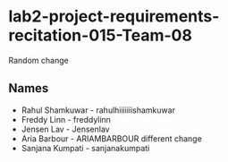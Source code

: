 # lab2-project-requirements-recitation-015-Team-08

Random change
## Names
* Rahul Shamkuwar - rahulhiiiiiiishamkuwar
* Freddy Linn - freddylinn
* Jensen Lav - Jensenlav
* Aria Barbour - ARIAMBARBOUR different change 
* Sanjana Kumpati - sanjanakumpati
